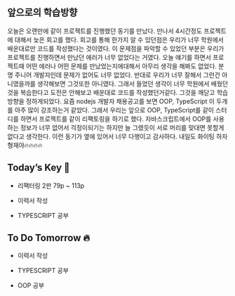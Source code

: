 ## 앞으로의 학습방향

오늘은 오랜만에 같이 프로젝트를 진행했던 동기를 만났다. 만나서 4시간정도 프로젝트에 대해서 늦은 회고를 했다. 회고를 통해 한가지 알 수 있던점은 우리가 너무 학원에서 배운대로만 코드를 작성했다는 것이였다. 이 문제점을 파악할 수 있었던 부분은 우리가 프로젝트를 진행하면서 만났던 에러가 너무 없었다는 거였다. 오늘 얘기를 하면서 프로젝트때 어떤 에러나 어떤 문제를 만났었는지에대해서 아무리 생각을 해봐도 없었다. 분명 주니어 개발자인데 문제가 없어도 너무 없었다. 반대로 우리가 너무 잘해서 그런건 아니였을까를 생각해보면 그것또한 아니였다. 그래서 들었던 생각이 너무 학원에서 배웠던것을 복습한다고 도전은 안해보고 배운대로 코드를 작성했던거같다. 그것을 깨닫고 학습 방향을 정하게되었다. 요즘 nodejs 개발자 채용공고를 보면 OOP, TypeScript 이 두개를 아주 많이 강조하는거 같았다. 그래서 우리는 앞으로 OOP, TypeScript를 같이 스터디를 하면서 프로젝트를 같이 리팩토링을 하기로 했다. 자바스크립트에서 OOP를 사용하는 정보가 너무 없어서 걱정이되기는 하지만 늘 그랬듯이 서로 머리를 맞대면 못할게 없다고 생각한다. 이런 동기가 옆에 있어서 너무 다행이고 감사하다.
내일도 화이팅 하자 형재야🔥🔥🔥🔥  

## Today’s Key 🔑

-  리팩터링 2판 79p ~ 113p

- 이력서 작성

-  TYPESCRIPT 공부

## To Do Tomorrow 🔥

- 이력서 작성

-  TYPESCRIPT 공부

- OOP 공부


